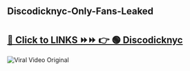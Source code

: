
 ## Discodicknyc-Only-Fans-Leaked

# <h2><a href="https://clipsfans.com/Discodicknyc&ref=git">🔗 Click to LINKS ⏩⏩ 👉 🟢 Discodicknyc </a></h2>

<a href="https://clipsfans.com/Discodicknyc&ref=git" rel="nofollow" data-target="animated-image.originalLink"><img src="https://i.ibb.co.com/xMMVF88/686577567.gif" alt="Viral Video Original" style="max-width: 100%; display: inline-block;" data-target="animated-image.originalImage"></a>

